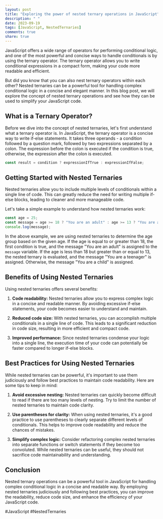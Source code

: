 ```yaml
---
layout: post
title: "Exploring the power of nested ternary operations in JavaScript"
description: " "
date: 2023-09-19
tags: [JavaScript, NestedTernaries]
comments: true
share: true
---
```


JavaScript offers a wide range of operators for performing conditional logic, and one of the most powerful and concise ways to handle conditionals is by using the ternary operator. The ternary operator allows you to write conditional expressions in a compact form, making your code more readable and efficient.

But did you know that you can also nest ternary operators within each other? Nested ternaries can be a powerful tool for handling complex conditional logic in a concise and elegant manner. In this blog post, we will explore the concept of nested ternary operations and see how they can be used to simplify your JavaScript code.

## What is a Ternary Operator?

Before we dive into the concept of nested ternaries, let's first understand what a ternary operator is. In JavaScript, the ternary operator is a concise way to write if-else statements. It takes three operands - a condition followed by a question mark, followed by two expressions separated by a colon. The expression before the colon is executed if the condition is true, otherwise, the expression after the colon is executed. 

```javascript
const result = condition ? expressionIfTrue : expressionIfFalse;
```

## Getting Started with Nested Ternaries

Nested ternaries allow you to include multiple levels of conditionals within a single line of code. This can greatly reduce the need for writing multiple if-else blocks, leading to cleaner and more manageable code.

Let's take a simple example to understand how nested ternaries work:

```javascript
const age = 25;
const message = age >= 18 ? "You are an adult" : age >= 13 ? "You are a teenager" : "You are a child";
console.log(message);
```

In the above example, we are using nested ternaries to determine the age group based on the given age. If the age is equal to or greater than 18, the first condition is true, and the message "You are an adult" is assigned to the `message` variable. If the age is less than 18 but greater than or equal to 13, the nested ternary is evaluated, and the message "You are a teenager" is assigned. Otherwise, the message "You are a child" is assigned.

## Benefits of Using Nested Ternaries

Using nested ternaries offers several benefits:

1. **Code readability:** Nested ternaries allow you to express complex logic in a concise and readable manner. By avoiding excessive if-else statements, your code becomes easier to understand and maintain.

2. **Reduced code size:** With nested ternaries, you can accomplish multiple conditionals in a single line of code. This leads to a significant reduction in code size, resulting in more efficient and compact code.

3. **Improved performance:** Since nested ternaries condense your logic into a single line, the execution time of your code can potentially be faster compared to longer if-else blocks.

## Best Practices for Using Nested Ternaries

While nested ternaries can be powerful, it's important to use them judiciously and follow best practices to maintain code readability. Here are some tips to keep in mind:

1. **Avoid excessive nesting:** Nested ternaries can quickly become difficult to read if there are too many levels of nesting. Try to limit the number of nested ternaries to maintain code clarity.

2. **Use parentheses for clarity:** When using nested ternaries, it's a good practice to use parentheses to clearly separate different levels of conditionals. This helps to improve code readability and reduce the chances of mistakes.

3. **Simplify complex logic:** Consider refactoring complex nested ternaries into separate functions or switch statements if they become too convoluted. While nested ternaries can be useful, they should not sacrifice code maintainability and understanding.

## Conclusion

Nested ternary operations can be a powerful tool in JavaScript for handling complex conditional logic in a concise and readable way. By employing nested ternaries judiciously and following best practices, you can improve the readability, reduce code size, and enhance the efficiency of your JavaScript code.

#JavaScript #NestedTernaries